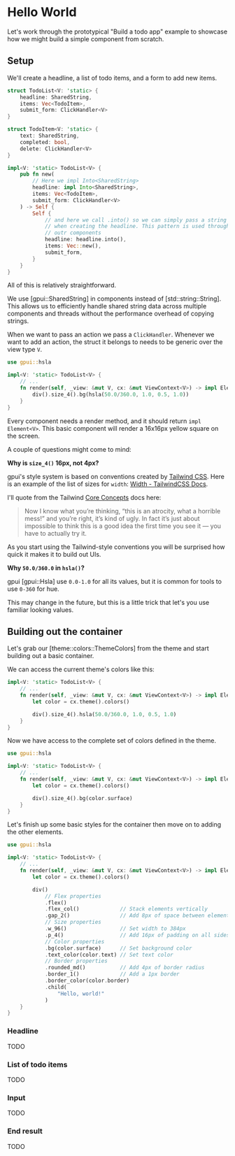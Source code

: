 # Hello World

Let's work through the prototypical "Build a todo app" example to showcase how we might build a simple component from scratch.

## Setup

We'll create a headline, a list of todo items, and a form to add new items.

```rust
struct TodoList<V: 'static> {
    headline: SharedString,
    items: Vec<TodoItem>,
    submit_form: ClickHandler<V>
}

struct TodoItem<V: 'static> {
    text: SharedString,
    completed: bool,
    delete: ClickHandler<V>
}

impl<V: 'static> TodoList<V> {
    pub fn new(
        // Here we impl Into<SharedString>
        headline: impl Into<SharedString>,
        items: Vec<TodoItem>,
        submit_form: ClickHandler<V>
    ) -> Self {
        Self {
            // and here we call .into() so we can simply pass a string
            // when creating the headline. This pattern is used throughout
            // outr components
            headline: headline.into(),
            items: Vec::new(),
            submit_form,
        }
    }
}
```

All of this is relatively straightforward.

We use [gpui::SharedString] in components instead of [std::string::String]. This allows us to efficiently handle shared string data across multiple components and threads without the performance overhead of copying strings.

When we want to pass an action we pass a `ClickHandler`. Whenever we want to add an action, the struct it belongs to needs to be generic over the view type `V`.

```rust
use gpui::hsla

impl<V: 'static> TodoList<V> {
    // ...
    fn render(self, _view: &mut V, cx: &mut ViewContext<V>) -> impl Element<V> {
        div().size_4().bg(hsla(50.0/360.0, 1.0, 0.5, 1.0))
    }
}
```

Every component needs a render method, and it should return `impl Element<V>`. This basic component will render a 16x16px yellow square on the screen.

A couple of questions might come to mind:

**Why is `size_4()` 16px, not 4px?**

gpui's style system is based on conventions created by [Tailwind CSS](https://tailwindcss.com/). Here is an example of the list of sizes for `width`: [Width - TailwindCSS Docs](https://tailwindcss.com/docs/width).

I'll quote from the Tailwind [Core Concepts](https://tailwindcss.com/docs/utility-first) docs here:

> Now I know what you’re thinking, “this is an atrocity, what a horrible mess!”
> and you’re right, it’s kind of ugly. In fact it’s just about impossible to
> think this is a good idea the first time you see it —
> you have to actually try it.

As you start using the Tailwind-style conventions you will be surprised how quick it makes it to build out UIs.

**Why `50.0/360.0` in `hsla()`?**

gpui [gpui::Hsla] use `0.0-1.0` for all its values, but it is common for tools to use `0-360` for hue.

This may change in the future, but this is a little trick that let's you use familiar looking values.

## Building out the container

Let's grab our [theme::colors::ThemeColors] from the theme and start building out a basic container.

We can access the current theme's colors like this:

```rust
impl<V: 'static> TodoList<V> {
    // ...
    fn render(self, _view: &mut V, cx: &mut ViewContext<V>) -> impl Element<V> {
        let color = cx.theme().colors()

        div().size_4().hsla(50.0/360.0, 1.0, 0.5, 1.0)
    }
}
```

Now we have access to the complete set of colors defined in the theme.

```rust
use gpui::hsla

impl<V: 'static> TodoList<V> {
    // ...
    fn render(self, _view: &mut V, cx: &mut ViewContext<V>) -> impl Element<V> {
        let color = cx.theme().colors()

        div().size_4().bg(color.surface)
    }
}
```

Let's finish up some basic styles for the container then move on to adding the other elements.

```rust
use gpui::hsla

impl<V: 'static> TodoList<V> {
    // ...
    fn render(self, _view: &mut V, cx: &mut ViewContext<V>) -> impl Element<V> {
        let color = cx.theme().colors()

        div()
            // Flex properties
            .flex()
            .flex_col()             // Stack elements vertically
            .gap_2()                // Add 8px of space between elements
            // Size properties
            .w_96()                 // Set width to 384px
            .p_4()                  // Add 16px of padding on all sides
            // Color properties
            .bg(color.surface)      // Set background color
            .text_color(color.text) // Set text color
            // Border properties
            .rounded_md()           // Add 4px of border radius
            .border_1()             // Add a 1px border
            .border_color(color.border)
            .child(
                "Hello, world!"
            )
    }
}
```

### Headline

TODO

### List of todo items

TODO

### Input

TODO

### End result

TODO
